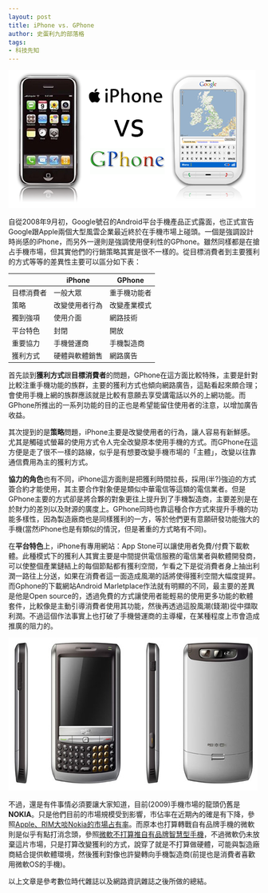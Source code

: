 ```yaml
---
layout: post
title: iPhone vs. GPhone
author: 史蛋利九的部落格
tags:
- 科技先知
---
```


![img](/img/in-post/iphone-vs-gphone.png)

自從2008年9月初，Google號召的Android平台手機產品正式露面，也正式宣告Google跟Apple兩個大型風雲企業最近終於在手機市場上碰頭。一個是強調設計時尚感的iPhone，而另外一邊則是強調使用便利性的GPhone。雖然同樣都是在搶占手機市場，但其實他們的行銷策略其實是很不一樣的。從目標消費者到主要獲利的方式等等的差異性主要可以區分如下表：

|     | iPhone | GPhone | 
|-----|--------|--------| 
|目標消費者 | 一般大眾       |  重手機功能者 | 
|策略       | 改變使用者行為 | 改變產業模式  | 
|獨到強項   | 使用介面       | 網路技術      | 
|平台特色   | 封閉           | 開放          |
|重要協力   | 手機營運商     | 手機製造商    | 
|獲利方式   | 硬體與軟體銷售 | 網路廣告      |

首先談到**獲利方式**跟**目標消費者**的問題，GPhone在這方面比較特殊，主要是針對比較注重手機功能的族群，主要的獲利方式也傾向網路廣告，這點看起來頗合理；會使用手機上網的族群應該就是比較有意願去享受講電話以外的上網功能。而GPhone所推出的一系列功能的目的正也是希望能留住使用者的注意，以增加廣告收益。

其次提到的是**策略**問題，iPhone主要是改變使用者的行為，讓人容易有新鮮感。尤其是觸碰式螢幕的使用方式令人完全改變原本使用手機的方式。而GPhone在這方便是走了很不一樣的路線，似乎是有想要改變手機市場的「主體」，改變以往靠通信費用為主的獲利方式。

**協力的角色**也有不同，iPhone這方面則是把獲利時間拉長，採用(半?)強迫的方式簽合約才能使用，其主要合作對象便是類似中華電信等這類的電信業者。但是GPhone主要的方式卻是將合夥的對象更往上提升到了手機製造商，主要差別是在於財力的差別以及財源的廣度上。GPhone同時也靠這種合作方式來提升手機的功能多樣性，因為製造廠商也是同樣獲利的一方，等於他們更有意願研發功能強大的手機(當然iPhone也是有類似的情況，但是著重的方式略有不同)。

在**平台特色**上，iPhone有專用網站：App Stone可以讓使用者免費/付費下載軟體。此種模式下的獲利人其實主要是中間提供電信服務的電信業者與軟體開發商，可以使整個產業鏈結上的每個節點都有獲利空間，乍看之下是從消費者身上抽出利潤一路往上分送，如果在消費者這一面造成風潮的話將使得獲利空間大幅度提昇。而Gphone的下載網站Android Marletplace作法就有明顯的不同，最主要的差異是他是Open source的，透過免費的方式讓使用者能輕易的使用更多功能的軟體套件，比較像是主動引導消費者使用其功能，然後再透過這股風潮(錢潮)從中擷取利潤。不過這個作法事實上也打破了手機營運商的主導權，在某種程度上市會造成推廣的阻力的。

![img](/img/in-post/gphone-gps1.jpg)

不過，還是有件事情必須要讓大家知道，目前(2009)手機市場的龍頭仍舊是**NOKIA**。只是他們目前的市場規模受到影響，市佔率在近期內的確是有下降，參照[Apple、RIM大啖Nokia的市場占有率](https://www.eprice.com.tw/mobile/talk/102/4015806/1/)。而原本也打算轉戰自有品牌手機的微軟則是似乎有點打消念頭，參照[微軟不打算推自有品牌智慧型手機](https://netmag.tw/2009/02/25/微軟不打算推自有品牌智慧型手機)，不過微軟仍未放棄這片市場，只是打算改變獲利的方式，說穿了就是不打算做硬體，可能與製造廠商結合提供軟體環境，然後獲利對像也許變轉向手機製造商(前提也是消費者喜歡用微軟OS的手機)。

以上文章是參考數位時代雜誌以及網路資訊雜誌之後所做的總結。
